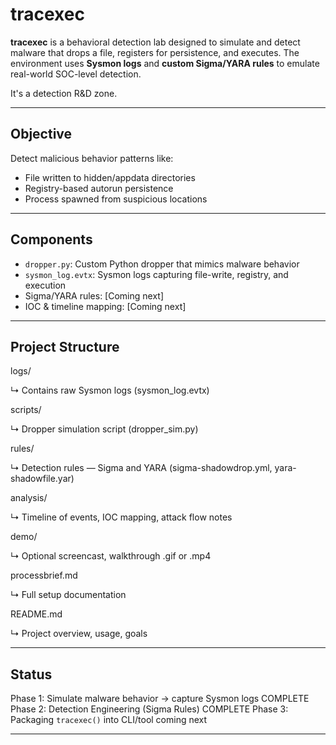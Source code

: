 # tracexec

**tracexec** is a behavioral detection lab designed to simulate and detect malware that drops a file, registers for persistence, and executes. The environment uses **Sysmon logs** and **custom Sigma/YARA rules** to emulate real-world SOC-level detection.

It's a detection R&D zone.

---

## Objective

Detect malicious behavior patterns like:
- File written to hidden/appdata directories
- Registry-based autorun persistence
- Process spawned from suspicious locations

---

## Components

- `dropper.py`: Custom Python dropper that mimics malware behavior
- `sysmon_log.evtx`: Sysmon logs capturing file-write, registry, and execution
- Sigma/YARA rules: [Coming next]
- IOC & timeline mapping: [Coming next]

---

## Project Structure

logs/

↳ Contains raw Sysmon logs (sysmon_log.evtx)

scripts/

↳ Dropper simulation script (dropper_sim.py)

rules/

↳ Detection rules — Sigma and YARA (sigma-shadowdrop.yml, yara-shadowfile.yar)

analysis/

↳ Timeline of events, IOC mapping, attack flow notes

demo/

↳ Optional screencast, walkthrough .gif or .mp4

processbrief.md

↳ Full setup documentation 

README.md

↳ Project overview, usage, goals



---

## Status

Phase 1: Simulate malware behavior → capture Sysmon logs COMPLETE  
Phase 2: Detection Engineering (Sigma Rules) COMPLETE
Phase 3: Packaging `tracexec()` into CLI/tool coming next

---
